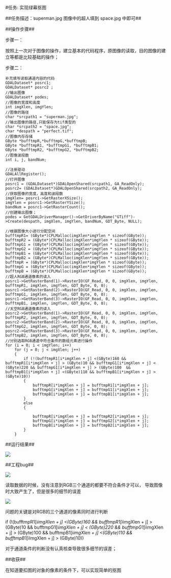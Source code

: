 #任务: 实现绿幕抠图


##任务描述：superman.jpg 图像中的超人填到 space.jpg 中即可##

##操作步骤##

步骤一：
      
   按照上一次对于图像的操作，建立基本的代码程序，原图像的读取，目的图像的建立等都是比较基础的操作；

步骤二：
       
    补充填写读取通道内容的代码
    GDALDataset* posrc1;
	GDALDataset* posrc2 ;
	//输出图像
	GDALDataset* podes;
	//图像的宽度和高度
	int imgXlen, imgYlen;
	//图像的路径
	char *srcpath1 = "superman.jpg";
	//输出图像的路径,只能保存为tif类型的
	char *srcpath2 = "space.jpg";
	char *despath = "perfect.tif";
	//图像内存存储
	GByte *bufftmpR,*bufftmpG,*bufftmpB;
	GByte *bufftmpR1, *bufftmpG1, *bufftmpB1;
	GByte *bufftmpR2, *bufftmpG2, *bufftmpB2;
	//图像波段数
	int i, j, bandNum;

	//注册驱动
	GDALAllRegister();
	//打开图像
	posrc1 = (GDALDataset*)GDALOpenShared(srcpath1, GA_ReadOnly);
	posrc2= (GDALDataset*)GDALOpenShared(srcpath2, GA_ReadOnly);
	//获取图像的宽度，高度和波段数
	imgXlen= posrc1->GetRasterXSize();
	imgYlen = posrc1->GetRasterYSize();
	bandNum = posrc1->GetRasterCount();
	//创建输出图像；
	podes = GetGDALDriverManager()->GetDriverByName("GTiff")->Create(despath, imgXlen, imgYlen, bandNum, GDT_Byte, NULL);

	//根据图像大小进行分配空间
	bufftmpR1= (GByte*)CPLMalloc(imgXlen*imgYlen * sizeof(GByte));
	bufftmpR2 = (GByte*)CPLMalloc(imgXlen*imgYlen * sizeof(GByte));
	bufftmpG1 = (GByte*)CPLMalloc(imgXlen*imgYlen * sizeof(GByte));
	bufftmpG2 = (GByte*)CPLMalloc(imgXlen*imgYlen * sizeof(GByte));
	bufftmpB1 = (GByte*)CPLMalloc(imgXlen*imgYlen * sizeof(GByte));
	bufftmpB2 = (GByte*)CPLMalloc(imgXlen*imgYlen * sizeof(GByte));
	bufftmpR = (GByte*)CPLMalloc(imgXlen*imgYlen * sizeof(GByte));
	bufftmpG = (GByte*)CPLMalloc(imgXlen*imgYlen * sizeof(GByte));	
	bufftmpB = (GByte*)CPLMalloc(imgXlen*imgYlen * sizeof(GByte));
	//超人RGB通道像素的读入
	posrc1->GetRasterBand(1)->RasterIO(GF_Read, 0, 0, imgXlen, imgYlen, bufftmpR1, imgXlen, imgYlen, GDT_Byte, 0, 0);
	posrc1->GetRasterBand(2)->RasterIO(GF_Read, 0, 0, imgXlen, imgYlen, bufftmpG1, imgXlen, imgYlen, GDT_Byte, 0, 0);
	posrc1->GetRasterBand(3)->RasterIO(GF_Read, 0, 0, imgXlen, imgYlen, bufftmpB1, imgXlen, imgYlen, GDT_Byte, 0, 0);
	//太空RGB通道像素的读入
	posrc2->GetRasterBand(1)->RasterIO(GF_Read, 0, 0, imgXlen, imgYlen, bufftmpR2, imgXlen, imgYlen, GDT_Byte, 0, 0);
	posrc2->GetRasterBand(2)->RasterIO(GF_Read, 0, 0, imgXlen, imgYlen, bufftmpG2, imgXlen, imgYlen, GDT_Byte, 0, 0);
	posrc2->GetRasterBand(3)->RasterIO(GF_Read, 0, 0, imgXlen, imgYlen, bufftmpB2, imgXlen, imgYlen, GDT_Byte, 0, 0);
    //分别选取RGB通道中符合条件的数组元素进行操作
	for (i = 0; i < imgYlen; i++)
		for (j = 0; j < imgXlen; j++)
		{
			if (!(bufftmpR1[i*imgXlen + j] <(GByte)160 && bufftmpR1[i*imgXlen + j] > (GByte)10 && bufftmpG1[i*imgXlen + j] < (GByte)220 && bufftmpG1[i*imgXlen + j] > (GByte)100  && bufftmpB1[i*imgXlen + j] <(GByte)110 && bufftmpB1[i*imgXlen + j] > (GByte)10))
			{
				bufftmpR[i*imgXlen + j] = bufftmpR1[i*imgXlen + j];
				bufftmpG[i*imgXlen + j] = bufftmpG1[i*imgXlen + j];
				bufftmpB[i*imgXlen + j] = bufftmpB1[i*imgXlen + j];
			}
			else
			{

				bufftmpR[i*imgXlen + j] = bufftmpR2[i*imgXlen + j];
				bufftmpG[i*imgXlen + j] = bufftmpG2[i*imgXlen + j];
				bufftmpB[i*imgXlen + j] = bufftmpB2[i*imgXlen + j];
			}
		}
			
##运行结果##

![](http://ww1.sinaimg.cn/large/006UxyUIly1fwkouokwq6j30hs0dcglw.jpg)

##工程bug##


![](http://ww1.sinaimg.cn/large/006UxyUIly1fwkou8sb72j30nf084mz1.jpg)

读取数据的时候，没有注意到RGB三个通道的都要不符合条件才可以，
导致图像时大致产生了，但是很多的细节的误差

![](http://ww1.sinaimg.cn/large/006UxyUIly1fwkovzw8h7j30hv0dl0ye.jpg)

问题的关键是对RGB的三个通道的像素同时进行判断

if (!(bufftmpR1[i*imgXlen + j] <(GByte)160 && bufftmpR1[i*imgXlen + j] > (GByte)10 && bufftmpG1[i*imgXlen + j] < (GByte)220 && bufftmpG1[i*imgXlen + j] > (GByte)100  && bufftmpB1[i*imgXlen + j] <(GByte)110 && bufftmpB1[i*imgXlen + j] > (GByte)10))

对于通道条件的判断没有认真核查导致很多细节的误差；



##收获##

在知道要扣图的对象的像素的条件下，可以实现简单的抠图
